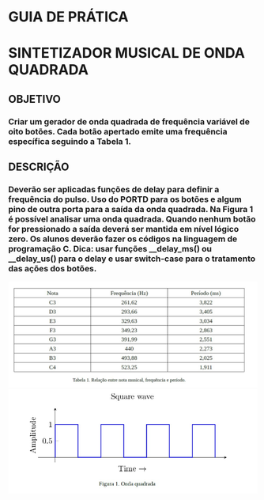 # **GUIA DE PRÁTICA**

# **SINTETIZADOR MUSICAL DE ONDA QUADRADA**

## **OBJETIVO**

### Criar um gerador de onda quadrada de frequência variável de oito botões. Cada botão apertado emite uma frequência específica seguindo a Tabela 1.

## **DESCRIÇÃO**

### Deverão ser aplicadas funções de delay para definir a frequência do pulso. Uso do PORTD para os botões e algum pino de outra porta para a saída da onda quadrada. Na Figura 1 é possível analisar uma onda quadrada. Quando nenhum botão for pressionado a saída deverá ser mantida em nível lógico zero. Os alunos deverão fazer os códigos na linguagem de programação C. Dica: usar funções \_\_delay_ms() ou \_\_delay_us() para o delay e usar switch-case para o tratamento das ações dos botões.

![Tabela](./img/Tabela1Rela%C3%A7%C3%A3o.jpg)
![Figura](./img/Figura1OndaQuadrada.jpg)
